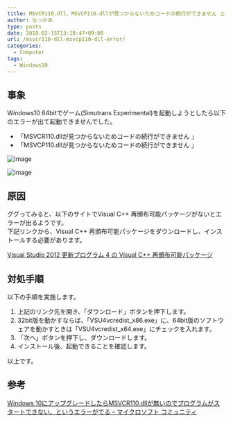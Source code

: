 ```yaml
---
title: MSVCR110.dll、MSVCP110.dllが見つからないためコードの続行ができません エラーの対応法
author: なっかあ
type: posts
date: 2018-02-15T13:18:47+09:00
url: /msvcr110-dll-msvcp110-dll-error/
categories:
  - Computer
tags:
  - Windows10
---
```

## 事象

Windows10 64bitでゲーム(Simutrans Experimental)を起動しようとしたら以下のエラーが出て起動できませんでした。

* 「MSVCR110.dllが見つからないためコードの続行ができません 」
* 「MSVCP110.dllが見つからないためコードの続行ができません 」

![image](/img/wp/smtr_msvcp110_error-1.png)
  
![image](/img/wp/smtr_msvcr110_error-1.png)

## 原因

ググってみると、以下のサイトでVisual C++ 再頒布可能パッケージがないとエラーが出るようです。  
下記リンクから、Visual C++ 再頒布可能パッケージをダウンロードし、インストールする必要があります。
  
[Visual Studio 2012 更新プログラム 4 の Visual C++ 再頒布可能パッケージ](https://www.microsoft.com/ja-JP/download/details.aspx?id=30679)

## 対処手順

以下の手順を実施します。

1. 上記のリンク先を開き、「ダウンロード」ボタンを押下します。
2. 32bit版を動かすならば、「VSU4vcredist_x86.exe」に、64bit版のソフトウェアを動かすときは「VSU4vcredist_x64.exe」にチェックを入れます。
3. 「次へ」ボタンを押下し、ダウンロードします。
4. インストール後、起動できることを確認します。

以上です。

## 参考

[Windows 10にアップグレードしたらMSVCR110.dllが無いのでプログラムがスタートできない、というエラーがでる &#8211; マイクロソフト コミュニティ](https://answers.microsoft.com/ja-jp/windows/forum/windows_10-performance/windows/e097d585-c9f1-4c37-bb91-156f7310171c)
